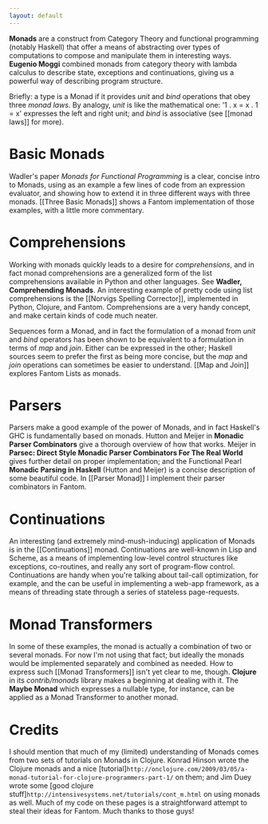```yaml
---
layout: default
---
```


**Monads** are a construct from Category Theory and functional programming (notably Haskell) that offer a means of abstracting over types of computations to compose and manipulate them in interesting ways.  **Eugenio Moggi** combined monads from category theory with lambda calculus to describe state, exceptions and continuations, giving us a powerful way of describing program structure.

Briefly: a type is a Monad if it provides *unit* and *bind* operations that obey three *monad laws*.  By analogy, *unit* is like the mathematical one:  '1 . x  =  x . 1  =  x' expresses the left and right unit; and *bind* is associative  (see [[monad laws]] for more).

Basic Monads
=====
Wadler's paper *Monads for Functional Programming* is a clear, concise intro to Monads, using as an example a few lines of code from an expression evaluator, and showing how to extend it in three different ways with three monads.  [[Three Basic Monads]] shows a Fantom implementation of those examples, with a little more commentary.

Comprehensions
=====
Working with monads quickly leads to a desire for *comprehensions*, and in fact monad comprehensions are a generalized form of the list comprehensions available in Python and other languages.  See **Wadler, Comprehending Monads**.  An interesting example of pretty code using list comprehensions is the [[Norvigs Spelling Corrector]], implemented in Python, Clojure, and Fantom.  Comprehensions are a very handy concept, and make certain kinds of code much neater.

Sequences form a Monad, and in fact the formulation of a monad from *unit* and *bind* operators has been shown to be equivalent to a formulation in terms of *map* and *join*.  Either can be expressed in the other; Haskell sources seem to prefer the first as being more concise, but the *map* and *join* operations can sometimes be easier to understand.  [[Map and Join]] explores Fantom Lists as monads.

Parsers
=====
Parsers make a good example of the power of Monads, and in fact Haskell's GHC is fundamentally based on monads.   Hutton and Meijer in **Monadic Parser Combinators** give a thorough overview of how that works.  Meijer in **Parsec: Direct Style Monadic Parser Combinators For The Real World** gives further detail on proper implementation; and the Functional Pearl **Monadic Parsing in Haskell** (Hutton and Meijer) is a concise description of some beautiful code.  In [[Parser Monad]] I implement their parser combinators in Fantom.

Continuations
=====
An interesting (and extremely mind-mush-inducing) application of Monads is in the [[Continuations]] monad.  Continuations are well-known in Lisp and Scheme, as a means of implementing low-level control structures like exceptions, co-routines, and really any sort of program-flow control.  Continuations are handy when you're talking about tail-call optimization, for example, and the can be useful in implementing a web-app framework, as a means of threading state through a series of stateless page-requests.

Monad Transformers
=====
In some of these examples, the monad is actually a combination of two or several monads.  For now I'm not using that fact; but ideally the monads would be implemented separately and combined as needed.  How to express such [[Monad Transformers]] isn't yet clear to me, though.  **Clojure** in its *contrib/monads* library makes a beginning at dealing with it.  The **Maybe Monad** which expresses a nullable type, for instance, can be applied as a Monad Transformer to another monad.

Credits
=====
I should mention that much of my (limited) understanding of Monads comes from two sets of tutorials on Monads in Clojure.  Konrad Hinson wrote the Clojure monads and a nice [tutorial]`http://onclojure.com/2009/03/05/a-monad-tutorial-for-clojure-programmers-part-1/` on them; and Jim Duey wrote some [good clojure stuff]`http://intensivesystems.net/tutorials/cont_m.html` on using monads as well.  Much of my code on these pages is a straightforward attempt to steal their ideas for Fantom.  Much thanks to those guys!
